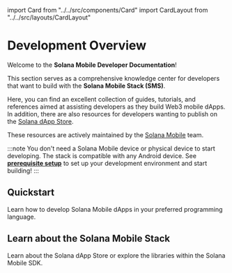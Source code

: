 import Card from "../../src/components/Card"
import CardLayout from "../../src/layouts/CardLayout"

# Development Overview

Welcome to the **Solana Mobile Developer Documentation**!

This section serves as a comprehensive knowledge center for developers that want to build with the **Solana Mobile Stack (SMS)**.

Here, you can find an excellent collection of guides, tutorials, and references aimed at assisting developers as they build Web3 mobile dApps.
In addition, there are also resources for developers wanting to publish on the [Solana dApp Store](/dapp-publishing/intro).

These resources are actively maintained by the [Solana Mobile](https://github.com/solana-mobile) team.

:::note
You don't need a Solana Mobile device or physical device to start developing. The stack is compatible with any Android device. See [**prerequisite setup**](development-setup) to set up your development environment and start building!
:::

## Quickstart

Learn how to develop Solana Mobile dApps in your preferred programming language.

<CardLayout autoFitEnabled={true}>
    <Card
        to="/react-native/overview"
        header={{
            label: "React Native",
            translateId: "developer-programs",
        }}
        body={{
            label: "Learn about the React Native SDKs and how to quickly start building on Solana Mobile.",
            translateId: "learn-programs",
        }}
        iconPath="img/react-native-96.svg"
    />
    <Card
        to="/android-native/overview"
        header={{
            label: "Kotlin",
            translateId: "development-setup",
        }}
        body={{
            label: "Learn how to build a native Android app using the core Solana Kotlin SDKs.",
            translateId: "development-setup-body",
        }}
        iconPath="img/kotlin-icon-32.svg"
    />
</CardLayout>

<CardLayout autoFitEnabled={true}>
    <Card
        to="/dapp-publishing/publishing-a-pwa"
        header={{
            label: "Progressive Web Apps (PWAs)",
            translateId: "Progressive Web Apps (PWAs)",
        }}
        body={{
            label: "Learn how to convert a PWA to an Android app and publish on the dApp Store.",
            translateId: "Progressive Web Apps (PWAs)",
        }}
        iconPath="img/pwa-icon.png"
    />
    <Card
        to="/sample-apps/sample_app_overview"
        header={{
            label: "Sample Apps",
            translateId: "development-setup",
        }}
        body={{
            label: "Reference our collection of sample apps that use the Solana Mobile Stack.",
            translateId: "development-setup-body",
        }}
        iconPath="img/bookshelf-circle-icon.png"
    />
</CardLayout>

## Learn about the Solana Mobile Stack

Learn about the Solana dApp Store or explore the libraries within the Solana Mobile SDK.

<CardLayout autoFitEnabled={true}>
    <Card
        to="/developers/mobile-wallet-adapter"
        header={{
            label: "Mobile Wallet Adapter",
            translateId: "developer-programs",
        }}
        body={{
            label: "Learn about the Mobile Wallet Adapter protocol and how it connects wallets to mobile dApps.",
            translateId: "learn-programs",
        }}
        iconPath="img/solana-mobile-stack-logo.png"
    />
    <Card
        to="/developers/seed-vault"
        header={{
            label: "Seed Vault",
            translateId: "dapp-store-card-header",
        }}
        body={{
            label: "Learn about the Seed Vault and how it provides key custody for Solana Mobile devices.",
            translateId: "dapp-store-card-body",
        }}
        emoji="📱"
    />
</CardLayout>
